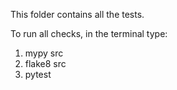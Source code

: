This folder contains all the tests. 

To run all checks, in the terminal type:
1. mypy src
2. flake8 src
3. pytest
